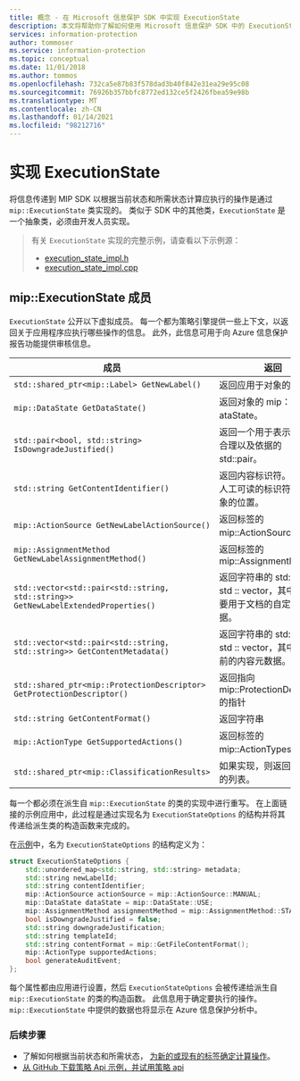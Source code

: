 ```yaml
---
title: 概念 - 在 Microsoft 信息保护 SDK 中实现 ExecutionState
description: 本文将帮助你了解如何使用 Microsoft 信息保护 SDK 中的 ExecutionState 来计算操作并提供审核日志的详细信息。
services: information-protection
author: tommoser
ms.service: information-protection
ms.topic: conceptual
ms.date: 11/01/2018
ms.author: tommos
ms.openlocfilehash: 732ca5e87b83f578dad3b40f842e31ea29e95c08
ms.sourcegitcommit: 76926b357bbfc8772ed132ce5f2426fbea59e98b
ms.translationtype: MT
ms.contentlocale: zh-CN
ms.lasthandoff: 01/14/2021
ms.locfileid: "98212716"
---
```

# <a name="implement-executionstate"></a>实现 ExecutionState

将信息传递到 MIP SDK 以根据当前状态和所需状态计算应执行的操作是通过 `mip::ExecutionState` 类实现的。 类似于 SDK 中的其他类，`ExecutionState` 是一个抽象类，必须由开发人员实现。

> 有关 `ExecutionState` 实现的完整示例，请查看以下示例源：
>
> * [execution_state_impl.h](https://github.com/Azure-Samples/mipsdk-policyapi-cpp-sample-basic/blob/master/mipsdk-policyapi-cpp-sample-basic/execution_state_impl.h)
> * [execution_state_impl.cpp](https://github.com/Azure-Samples/mipsdk-policyapi-cpp-sample-basic/blob/master/mipsdk-policyapi-cpp-sample-basic/execution_state_impl.cpp)

## <a name="mipexecutionstate-members"></a>mip::ExecutionState 成员

`ExecutionState` 公开以下虚拟成员。 每一个都为策略引擎提供一些上下文，以返回关于应用程序应执行哪些操作的信息。 此外，此信息可用于向 Azure 信息保护报告功能提供审核信息。

| 成员                                                                             | 返回                                                                                                              |
| ---------------------------------------------------------------------------------- | -------------------------------------------------------------------------------------------------------------------- |
| `std::shared_ptr<mip::Label> GetNewLabel()`                                        | 返回应用于对象的标签。                                                                       |
| `mip::DataState GetDataState()`                                                    | 返回对象的 mip：:D ataState。                                                                            |
| `std::pair<bool, std::string> IsDowngradeJustified()`                              | 返回一个用于表示降级是否合理以及依据的 std::pair。                                 |
| `std::string GetContentIdentifier()`                                               | 返回内容标识符。 应当是人工可读的标识符，指示对象的位置。        |
| `mip::ActionSource GetNewLabelActionSource()`                                      | 返回标签的 mip::ActionSource。                                                                          |
| `mip::AssignmentMethod GetNewLabelAssignmentMethod()`                              | 返回标签的 mip::AssignmentMethod                                                                       |
| `std::vector<std::pair<std::string, std::string>> GetNewLabelExtendedProperties()` | 返回字符串的 std::pairs 的 std :: vector，其中包含将要用于文档的自定义元数据。 |
| `std::vector<std::pair<std::string, std::string>> GetContentMetadata()`            | 返回字符串的 std::pairs 的 std :: vector，其中包含当前的内容元数据。                               |
| `std::shared_ptr<mip::ProtectionDescriptor> GetProtectionDescriptor()`             | 返回指向 mip::ProtectionDescriptor 的指针                                                                     |
| `std::string GetContentFormat()`                                            | 返回字符串                                                                                           |
| `mip::ActionType GetSupportedActions()`                                            | 返回标签的 mip::ActionTypes。                                                                              |
| `std::shared_ptr<mip::ClassificationResults>`                                      | 如果实现，则返回分类结果的列表。                                                            |

每一个都必须在派生自 `mip::ExecutionState` 的类的实现中进行重写。 在上面链接的示例应用中，此过程是通过实现名为 `ExecutionStateOptions` 的结构并将其传递给派生类的构造函数来完成的。

在[示例](https://github.com/Azure-Samples/mipsdk-policyapi-cpp-sample-basic/blob/master/mipsdk-policyapi-cpp-sample-basic/execution_state_impl.h)中，名为 `ExecutionStateOptions` 的结构定义为：

```cpp
struct ExecutionStateOptions {
    std::unordered_map<std::string, std::string> metadata;
    std::string newLabelId;
    std::string contentIdentifier;
    mip::ActionSource actionSource = mip::ActionSource::MANUAL;
    mip::DataState dataState = mip::DataState::USE;
    mip::AssignmentMethod assignmentMethod = mip::AssignmentMethod::STANDARD;
    bool isDowngradeJustified = false;
    std::string downgradeJustification;
    std::string templateId;
    std::string contentFormat = mip::GetFileContentFormat();
    mip::ActionType supportedActions;
    bool generateAuditEvent;
};
```

每个属性都由应用进行设置，然后 `ExecutionStateOptions` 会被传递给派生自 `mip::ExecutionState` 的类的构造函数。 此信息用于确定要执行的操作。 `mip::ExecutionState` 中提供的数据也将显示在 Azure 信息保护分析中。

### <a name="next-steps"></a>后续步骤

- 了解如何根据当前状态和所需状态， [为新的或现有的标签确定计算操作](concept-handler-policy-computeactions-cpp.md)。
- [从 GitHub 下载策略 Api 示例，并试用策略 api](https://azure.microsoft.com/resources/samples/?sort=0&term=mipsdk+policyapi)

